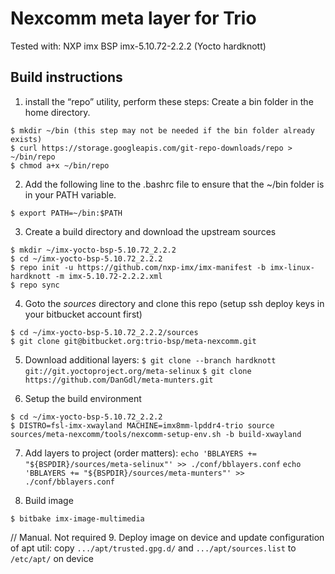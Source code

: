 # Nexcomm meta layer for Trio

Tested with:
NXP imx BSP imx-5.10.72-2.2.2 (Yocto hardknott)

## Build instructions
1. install the “repo” utility, perform these steps:
Create a bin folder in the home directory. 
```
$ mkdir ~/bin (this step may not be needed if the bin folder already exists)
$ curl https://storage.googleapis.com/git-repo-downloads/repo > ~/bin/repo
$ chmod a+x ~/bin/repo
```

2. Add the following line to the .bashrc file to ensure that the ~/bin folder is in your PATH variable.
```
$ export PATH=~/bin:$PATH
```

3. Create a build directory and download the upstream sources
```
$ mkdir ~/imx-yocto-bsp-5.10.72_2.2.2
$ cd ~/imx-yocto-bsp-5.10.72_2.2.2
$ repo init -u https://github.com/nxp-imx/imx-manifest -b imx-linux-hardknott -m imx-5.10.72-2.2.2.xml
$ repo sync
```

4. Goto the _sources_ directory and clone this repo (setup ssh deploy keys in your bitbucket account first)
```
$ cd ~/imx-yocto-bsp-5.10.72_2.2.2/sources
$ git clone git@bitbucket.org:trio-bsp/meta-nexcomm.git
```

5. Download additional layers:
`$ git clone --branch hardknott git://git.yoctoproject.org/meta-selinux`
`$ git clone https://github.com/DanGdl/meta-munters.git`

6. Setup the build environment
```
$ cd ~/imx-yocto-bsp-5.10.72_2.2.2
$ DISTRO=fsl-imx-xwayland MACHINE=imx8mm-lpddr4-trio source sources/meta-nexcomm/tools/nexcomm-setup-env.sh -b build-xwayland
```

7. Add layers to project (order matters):
`echo 'BBLAYERS += "${BSPDIR}/sources/meta-selinux"' >> ./conf/bblayers.conf`
`echo 'BBLAYERS += "${BSPDIR}/sources/meta-munters"' >> ./conf/bblayers.conf`

8. Build image
```
$ bitbake imx-image-multimedia
```

// Manual. Not required
9. Deploy image on device and update configuration of apt util:
copy `.../apt/trusted.gpg.d/` and `.../apt/sources.list` to `/etc/apt/` on device

